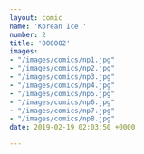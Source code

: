 ```yaml
---
layout: comic
name: 'Korean Ice '
number: 2
title: '000002'
images:
- "/images/comics/np1.jpg"
- "/images/comics/np2.jpg"
- "/images/comics/np3.jpg"
- "/images/comics/np4.jpg"
- "/images/comics/np5.jpg"
- "/images/comics/np6.jpg"
- "/images/comics/np7.jpg"
- "/images/comics/np8.jpg"
date: 2019-02-19 02:03:50 +0000

---
```

